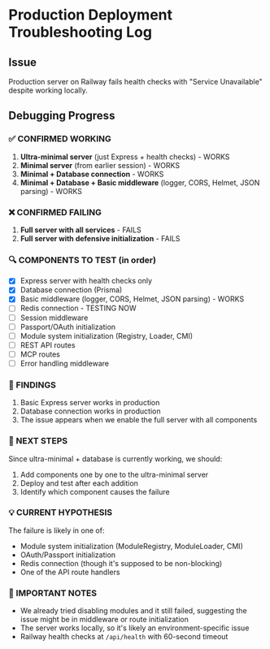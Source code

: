 # Production Deployment Troubleshooting Log

## Issue
Production server on Railway fails health checks with "Service Unavailable" despite working locally.

## Debugging Progress

### ✅ CONFIRMED WORKING
1. **Ultra-minimal server** (just Express + health checks) - WORKS
2. **Minimal server** (from earlier session) - WORKS
3. **Minimal + Database connection** - WORKS
4. **Minimal + Database + Basic middleware** (logger, CORS, Helmet, JSON parsing) - WORKS

### ❌ CONFIRMED FAILING
1. **Full server with all services** - FAILS
2. **Full server with defensive initialization** - FAILS

### 🔍 COMPONENTS TO TEST (in order)
- [x] Express server with health checks only
- [x] Database connection (Prisma)
- [x] Basic middleware (logger, CORS, Helmet, JSON parsing) - WORKS
- [ ] Redis connection - TESTING NOW
- [ ] Session middleware
- [ ] Passport/OAuth initialization
- [ ] Module system initialization (Registry, Loader, CMI)
- [ ] REST API routes
- [ ] MCP routes
- [ ] Error handling middleware

### 📝 FINDINGS
1. Basic Express server works in production
2. Database connection works in production
3. The issue appears when we enable the full server with all components

### 🎯 NEXT STEPS
Since ultra-minimal + database is currently working, we should:
1. Add components one by one to the ultra-minimal server
2. Deploy and test after each addition
3. Identify which component causes the failure

### 💡 CURRENT HYPOTHESIS
The failure is likely in one of:
- Module system initialization (ModuleRegistry, ModuleLoader, CMI)
- OAuth/Passport initialization
- Redis connection (though it's supposed to be non-blocking)
- One of the API route handlers

### 📌 IMPORTANT NOTES
- We already tried disabling modules and it still failed, suggesting the issue might be in middleware or route initialization
- The server works locally, so it's likely an environment-specific issue
- Railway health checks at `/api/health` with 60-second timeout
